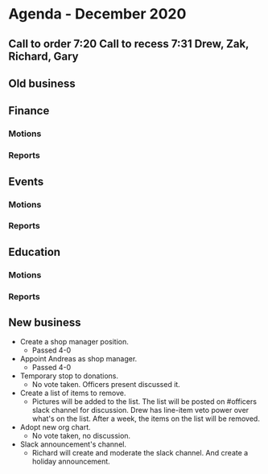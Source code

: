 # Agenda  - December 2020

Call to order 7:20
Call to recess 7:31
Drew, Zak, Richard, Gary
---

## Old business

## Finance

### Motions

### Reports

## Events

### Motions

### Reports

## Education

### Motions

### Reports

## New business

- Create a shop manager position.
    - Passed 4-0
- Appoint Andreas as shop manager.
    - Passed 4-0
- Temporary stop to donations.
    - No vote taken.  Officers present discussed it.
- Create a list of items to remove.
    - Pictures will be added to the list.  The list will be posted on \#officers slack channel for discussion.
    Drew has line-item veto power over what's on the list.  After a week, the items on the list will be removed.
- Adopt new org chart.
    - No vote taken, no discussion. 
- Slack announcement's channel.
    - Richard will create and moderate the slack channel. And create a holiday announcement.